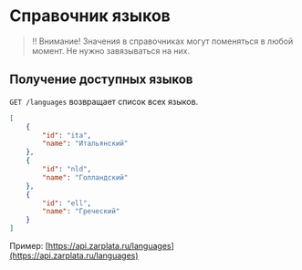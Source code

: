 # Справочник языков

> ‼️ Внимание! Значения в справочниках могут поменяться в любой момент. Не нужно завязываться на них.

## Получение доступных языков

`GET /languages` возвращает список всех языков.

```json
[
    {
        "id": "ita",
        "name": "Итальянский"
    },
    {
        "id": "nld",
        "name": "Голландский"
    },
    {
        "id": "ell",
        "name": "Греческий"
    }
]
```

Пример: [https://api.zarplata.ru/languages](https://api.zarplata.ru/languages)

